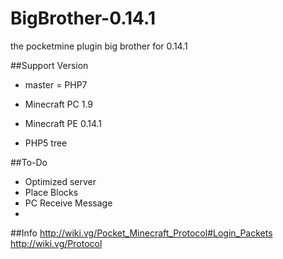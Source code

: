 # BigBrother-0.14.1
the pocketmine plugin big brother for 0.14.1

##Support Version

- master = PHP7

- Minecraft PC 1.9

- Minecraft PE 0.14.1

- PHP5 tree 

##To-Do
- Optimized server
- Place Blocks
- PC Receive Message
- 
##Info
http://wiki.vg/Pocket_Minecraft_Protocol#Login_Packets
http://wiki.vg/Protocol
